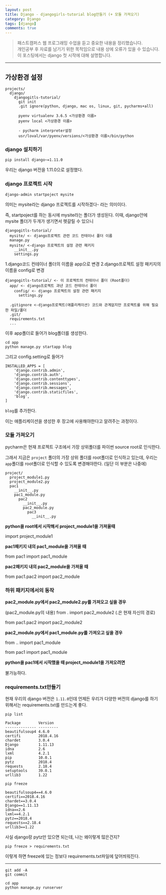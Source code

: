 ```yaml
---
layout: post
title: Django - djangogirls-tutorial blog만들기 (+ 모듈 가져오기)
category: Django
tags: [django]
comments: true
---
```


> 패스트캠퍼스 웹 프로그래밍 수업을 듣고 중요한 내용을 정리했습니다.     
개인공부 후 자료를 남기기 위한 목적임으로 내용 상에 오류가 있을 수 있습니다.      
> 이 포스팅에서는 django 첫 시작에 대해 설명합니다.

<hr>

## 가상환경 설정

```
projects/
  django/
    djangogitls-tutorial/
      git init
      .git ignore(python, django, mac os, linux, git, pycharms+all)

      pyenv virtualenv 3.6.5 <가상환경 이름>
      pyenv local <가상환경 이름>

      - pycharm interpreter설정
      usr/loval/var/pyenv/versions/<가상환경 이름>/bin/python
```

### django 설치하기

```
pip install django~=1.11.0
```
우리는 django 버전을 1.11.0으로 설정했다.


### django 프로젝트 시작

```
django-admin startpoject mysite
```

의미는 mysite라는 django 프로젝트를 시작하겠다- 라는 의미이다.

즉, startpoject를 하는 동시에 mysite라는 폴더가 생성된다.
이때, django안에 mysite 폴더가 두개가 생기면서 헷갈릴 수 있으니

```
djangogitls-tutorial/
  mysite/ <- django프로젝트 관련 코드 컨테이너 폴더 이름
  manage.py
  mysite/ <-django 프로젝트의 설정 관련 패키지
    __init__.py
    settings.py
```

1.django코드 컨테이너 폴더의 이름을 app으로 변경
2.django프로젝트 설정 패키지의 이름을 config로 변경

```
djangogitls-tutorial/ <- 이 프로젝트의 컨테이너 폴더 (Root폴더)
  app/ <- django프로젝트 과년 코드 컨테이너 폴더
    config/ <- django 프로젝트의 설정 관련 패키지
      settings.py

  .gitignore <-django프로젝트(애플리케이션) 코드와 관계없지만 프로젝트를 위해 필요한 파일/폴더
  .git/
  requirements.txt
  ...
```

이후 app폴더로 들어가 blog폴더를 생성한다.

```
cd app
python manage.py startapp blog
```

그리고 config.setting로 들어가

```
INSTALLED_APPS = [
    'django.contrib.admin',
    'django.contrib.auth',
    'django.contrib.contenttypes',
    'django.contrib.sessions',
    'django.contrib.messages',
    'django.contrib.staticfiles',
    'blog',
]
```
`blog`를 추가한다.

이는 애플리케이션을 생성한 후 장고에 사용해야한다고 알려주는 과정이다.

### 모듈 가져오기

pycharm은 현재 프로젝트 구조에서 가장 상위폴더를 파이썬 source root로 인식한다.

그래서 지금은 `project` 폴더의 가장 상위 폴더를 root폴더로 인식하고 있는데, 우리는 `app`폴더를 root폴더로 인식할 수 있도록 변경해야한다. (일단 이 부분은 나중에)

```
project/
  project_module1.py
  project_module2.py
  pac1
    __init__.py
    pac1_module.py
      pac2
        __init__.py
        pac2_module.py
          pac3
            __init__.py
```

**python을 root에서 시작해서 project_module1을 가져올때**

import project_module1

**pac1패키지 내의 pac1_module을 가져올 때**

from pac1 import pac1_module

**pac2패키지 내의 pac2_module을 가져올 때**

from pac1.pac2 import pac2_module

### 하위 패키지에서의 동작
**pac2_module.py에서 pac2_module2.py를 가져오고 싶을 경우**

(pac2_module.py의 내용)
from         . import pac2_module2 (.은 현재 자신의 경로)

from pac1.pac2 import pac2_module2

**pac2_module.py에서 pac1_module.py를 가져오고 싶을 경우**

from   .. import pac1_module

from pac1 import pac1_module

**python을 pac1에서 시작했을 때 project_module1을 가져오려면**

불가능하다.




### requirements.txt만들기

현재 우리의 django 버전은 `1.11.0`인데 언제든 우리가 다양한 버전의 django를 하기 위해서는 requirements.txt를 만드는게 좋다.

```
pip list

Package        Version  
-------------- ---------
beautifulsoup4 4.6.0    
certifi        2018.4.16
chardet        3.0.4    
Django         1.11.13  
idna           2.6      
lxml           4.2.1    
pip            10.0.1   
pytz           2018.4   
requests       2.18.4   
setuptools     39.0.1   
urllib3        1.22  

pip freeze

beautifulsoup4==4.6.0
certifi==2018.4.16
chardet==3.0.4
Django==1.11.13
idna==2.6
lxml==4.2.1
pytz==2018.4
requests==2.18.4
urllib3==1.22
```

사실 django랑 pytz만 있으면 되는데, 나는 왜이렇게 많은건지?

```
pip freeze > requirements.txt
```

이렇게 하면 freeze에 있는 정보다 requirements.txt파일에 덮어씌워진다.

<hr>

```
git add -A
git commit

cd app
python manage.py runserver
```

